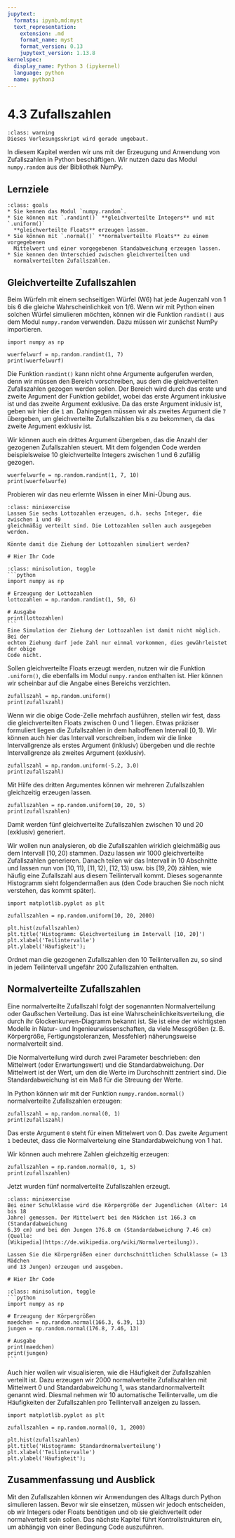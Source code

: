 ```yaml
---
jupytext:
  formats: ipynb,md:myst
  text_representation:
    extension: .md
    format_name: myst
    format_version: 0.13
    jupytext_version: 1.13.8
kernelspec:
  display_name: Python 3 (ipykernel)
  language: python
  name: python3
---
```


# 4.3 Zufallszahlen

```{admonition} Hinweise zur Vorlesung Objektorientierte Programmierung im WiSe 2025/26
:class: warning
Dieses Vorlesungsskript wird gerade umgebaut.
```

In diesem Kapitel werden wir uns mit der Erzeugung und Anwendung von
Zufallszahlen in Python beschäftigen. Wir nutzen dazu das Modul `numpy.random`
aus der Bibliothek NumPy.

## Lernziele

```{admonition} Lernziele
:class: goals
* Sie kennen das Modul `numpy.random`.
* Sie können mit `.randint()` **gleichverteilte Integers** und mit `.uniform()`
  **gleichverteilte Floats** erzeugen lassen.
* Sie können mit `.normal()` **normalverteilte Floats** zu einem vorgegebenen
  Mittelwert und einer vorgegebenen Standabweichung erzeugen lassen.
* Sie kennen den Unterschied zwischen gleichverteilten und
  normalverteilten Zufallszahlen.
```

## Gleichverteilte Zufallszahlen

Beim Würfeln mit einem sechseitigen Würfel (W6) hat jede Augenzahl von 1 bis 6
die gleiche Wahrscheinlichkeit von 1/6. Wenn wir mit Python einen solchen Würfel
simulieren möchten, können wir die Funktion `randint()` aus dem Modul
`numpy.random` verwenden. Dazu müssen wir zunächst NumPy importieren.

```{code-cell} ipython
import numpy as np

wuerfelwurf = np.random.randint(1, 7)
print(wuerfelwurf)
```

Die Funktion `randint()` kann nicht ohne Argumente aufgerufen werden, denn wir
müssen den Bereich vorschreiben, aus dem die gleichverteilten Zufallszahlen
gezogen werden sollen. Der Bereich wird durch das erste und zweite Argument der
Funktion gebildet, wobei das erste Argument inklusive ist und das zweite
Argument exklusive. Da das erste Argument inklusiv ist, geben wir hier die `1`
an. Dahingegen müssen wir als zweites Argument die `7` übergeben, um
gleichverteilte Zufallszahlen bis `6` zu bekommen, da das zweite Argument
exklusiv ist.

Wir können auch ein drittes Argument übergeben, das die Anzahl der gezogenen
Zufallszahlen steuert. Mit dem folgenden Code werden beispielsweise 10
gleichverteilte Integers zwischen 1 und 6 zufällig gezogen.

```{code-cell} ipython
wuerfelwurfe = np.random.randint(1, 7, 10)
print(wuerfelwurfe)
```

Probieren wir das neu erlernte Wissen in einer Mini-Übung aus.

```{admonition} Mini-Übung
:class: miniexercise
Lassen Sie sechs Lottozahlen erzeugen, d.h. sechs Integer, die zwischen 1 und 49
gleichmäßig verteilt sind. Die Lottozahlen sollen auch ausgegeben werden.

Könnte damit die Ziehung der Lottozahlen simuliert werden?
```

```{code-cell} ipython3
# Hier Ihr Code
```

````{admonition} Lösung
:class: minisolution, toggle
```python
import numpy as np

# Erzeugung der Lottozahlen
lottozahlen = np.random.randint(1, 50, 6)

# Ausgabe
print(lottozahlen)
```
Eine Simulation der Ziehung der Lottozahlen ist damit nicht möglich. Bei der
echten Ziehung darf jede Zahl nur einmal vorkommen, dies gewährleistet der obige
Code nicht.
````

Sollen gleichverteilte Floats erzeugt werden, nutzen wir die Funktion
`.uniform()`, die ebenfalls im Modul `numpy.random` enthalten ist. Hier können
wir scheinbar auf die Angabe eines Bereichs verzichten.

```{code-cell} ipython3
zufallszahl = np.random.uniform()
print(zufallszahl)
```

Wenn wir die obige Code-Zelle mehrfach ausführen, stellen wir fest, dass die
gleichverteilten Floats zwischen 0 und 1 liegen. Etwas präziser formuliert
liegen die Zufallszahlen in dem halboffenen Intervall $[0, 1)$. Wir können auch
hier das Intervall vorschreiben, indem wir die linke Intervallgrenze als erstes
Argument (inklusiv) übergeben und die rechte Intervallgrenze als zweites
Argument (exklusiv).

```{code-cell} ipython3
zufallszahl = np.random.uniform(-5.2, 3.0)
print(zufallszahl)
```

Mit Hilfe des dritten Argumentes können wir mehreren Zufallszahlen gleichzeitig
erzeugen lassen.

```{code-cell} ipython3
zufallszahlen = np.random.uniform(10, 20, 5)
print(zufallszahlen)
```

Damit werden fünf gleichverteilte Zufallszahlen zwischen 10 und 20 (exklusiv)
generiert.

Wir wollen nun analysieren, ob die Zufallszahlen wirklich gleichmäßig aus dem
Intervall $[10, 20)$ stammen. Dazu lassen wir 1000 gleichverteilte Zufallszahlen
generieren. Danach teilen wir das Intervall in 10 Abschnitte und lassen nun von
$[10, 11)$, $[11, 12)$, $[12, 13)$ usw. bis $[19, 20)$ zählen, wie häufig eine
Zufallszahl aus diesem Teilintervall kommt. Dieses sogenannte Histogramm sieht
folgendermaßen aus (den Code brauchen Sie noch nicht verstehen, das kommt
später).

```{code-cell}
import matplotlib.pyplot as plt

zufallszahlen = np.random.uniform(10, 20, 2000)

plt.hist(zufallszahlen)
plt.title('Histogramm: Gleichverteilung im Intervall [10, 20]')
plt.xlabel('Teilintervalle')
plt.ylabel('Häufigkeit');
```

Ordnet man die gezogenen Zufallszahlen den 10 Teilintervallen zu, so sind in
jedem Teilintervall ungefähr 200 Zufallszahlen enthalten.

## Normalverteilte Zufallszahlen

Eine normalverteilte Zufallszahl folgt der sogenannten Normalverteilung oder
Gaußschen Verteilung. Das ist eine Wahrscheinlichkeitsverteilung, die durch ihr
Glockenkurven-Diagramm bekannt ist. Sie ist eine der wichtigsten Modelle in
Natur- und Ingenieurwissenschaften, da viele Messgrößen (z. B. Körpergröße,
Fertigungstoleranzen, Messfehler) näherungsweise normalverteilt sind.

Die Normalverteilung wird durch zwei Parameter beschrieben: den Mittelwert (oder
Erwartungswert) und die Standardabweichung. Der Mittelwert ist der Wert, um den
die Werte im Durchschnitt zentriert sind. Die Standardabweichung ist ein Maß für
die Streuung der Werte.

In Python können wir mit der Funktion `numpy.random.normal()` normalverteilte
Zufallszahlen erzeugen:

```{code-cell} ipython3
zufallszahl = np.random.normal(0, 1)
print(zufallszahl)
```

Das erste Argument `0` steht für einen Mittelwert von 0. Das zweite Argument `1`
bedeutet, dass die Normalverteiung eine Standardabweichung von 1 hat.

Wir können auch mehrere Zahlen gleichzeitig erzeugen:

```{code-cell} ipython3
zufallszahlen = np.random.normal(0, 1, 5)
print(zufallszahlen)
```

Jetzt wurden fünf normalverteilte Zufallszahlen erzeugt.

```{admonition} Mini-Übung
:class: miniexercise
Bei einer Schulklasse wird die Körpergröße der Jugendlichen (Alter: 14 bis 18
Jahre) gemessen. Der Mittelwert bei den Mädchen ist 166.3 cm (Standardabweichung
6.39 cm) und bei den Jungen 176.8 cm (Standardabweichung 7.46 cm) (Quelle:
[Wikipedia](https://de.wikipedia.org/wiki/Normalverteilung)).

Lassen Sie die Körpergrößen einer durchschnittlichen Schulklasse (= 13 Mädchen
und 13 Jungen) erzeugen und ausgeben.
```

```{code-cell} ipython3
# Hier Ihr Code
```

````{admonition} Lösung
:class: minisolution, toggle
```python
import numpy as np

# Erzeugung der Körpergrößen
maedchen = np.random.normal(166.3, 6.39, 13)
jungen = np.random.normal(176.8, 7.46, 13)

# Ausgabe
print(maedchen)
print(jungen)
```
````

Auch hier wollen wir visualisieren, wie die Häufigkeit der Zufallszahlen
verteilt ist. Dazu erzeugen wir 2000 normalverteilte Zufallszahlen mit
Mittelwert 0 und Standardabweichung 1, was standardnormalverteilt genannt wird.
Diesmal nehmen wir 10 automatische Teilintervalle, um die Häufigkeiten der
Zufallszahlen pro Teilintervall anzeigen zu lassen.

```{code-cell}
import matplotlib.pyplot as plt

zufallszahlen = np.random.normal(0, 1, 2000)

plt.hist(zufallszahlen)
plt.title('Histogramm: Standardnormalverteilung')
plt.xlabel('Teilintervalle')
plt.ylabel('Häufigkeit');
```

## Zusammenfassung und Ausblick

Mit den Zufallszahlen können wir Anwendungen des Alltags durch Python simulieren
lassen. Bevor wir sie einsetzen, müssen wir jedoch entscheiden, ob wir Integers
oder Floats benötigen und ob sie gleichverteilt oder normalverteilt sein sollen.
Das nächste Kapitel führt Kontrollstrukturen ein, um abhängig von einer
Bedingung Code auszuführen.
